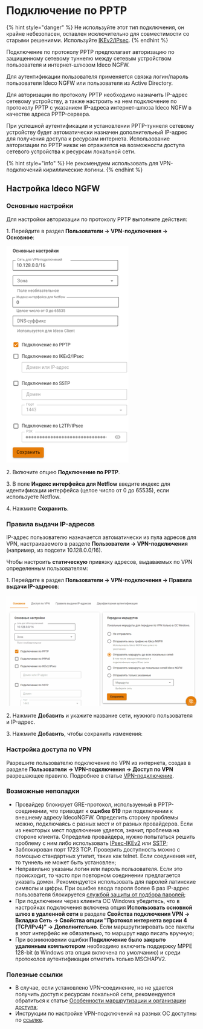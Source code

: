 # Подключение по PPTP

{% hint style="danger" %}
Не используйте этот тип подключения, он крайне небезопасен, оставлен исключительно для совместимости со старыми решениями. Используйте [IKEv2/IPsec](ipsec-ikev2.md).
{% endhint %}

Подключение по протоколу PPTP предполагает авторизацию по защищенному сетевому туннелю между сетевым устройством пользователя и интернет-шлюзом Ideco NGFW.

Для аутентификации пользователя применяется связка логин/пароль пользователя Ideco NGFW или пользователя из Active Directory.

Для авторизации по протоколу PPTP необходимо назначить IP-адрес сетевому устройству, а также настроить на нем подключение по протоколу PPTP с указанием IP-адреса интернет-шлюза Ideco NGFW в качестве адреса PPTP-сервера.

При успешной аутентификации и установлении PPTP-туннеля сетевому устройству будет автоматически назначен дополнительный IP-адрес для получения доступа к ресурсам интернета. Использование авторизации по PPTP никак не отражается на возможности доступа сетевого устройства к ресурсам локальной сети.

{% hint style="info" %}
Не рекомендуем использовать для VPN-подключений кириллические логины.
{% endhint %}

## Настройка Ideco NGFW

### Основные настройки

Для настройки авторизации по протоколу PPTP выполните действия:

1\. Перейдите в раздел **Пользователи -> VPN-подключения -> Основное**:

![](/.gitbook/assets/vpn-authorization4.png)

2\. Включите опцию **Подключение по PPTP**.

3\. В поле **Индекс интерфейса для Netflow** введите индекс для идентификации интерфейса (целое число от 0 до 65535), если используете Netflow.

4\. Нажмите **Сохранить**.

### Правила выдачи IP-адресов

IP-адрес пользователю назначается автоматически из пула адресов для VPN, настраиваемого в разделе **Пользователи -> VPN-подключения** (например, из подсети 10.128.0.0/16).

Чтобы настроить **статическую** привязку адресов, выдаваемых по VPN определенным пользователям:

1\. Перейдите в раздел **Пользователи -> VPN-подключения -> Правила выдачи IP-адресов**:

![](/.gitbook/assets/vpn-authorization.gif)

2\. Нажмите **Добавить** и укажите название сети, нужного пользователя и IP-адрес.

3\. Нажмите **Добавить**, чтобы сохранить изменения:

### Настройка доступа по VPN

Разрешите пользователю подключение по VPN из интернета, создав в разделе **Пользователи -> VPN-подключения -> Доступ по VPN** разрешающее правило. Подробнее в статье [VPN-подключение](/settings/users/authorization/vpn-connection/README.md).

### Возможные неполадки

* Провайдер блокирует GRE-протокол, используемый в PPTP-соединении, что приводит к **ошибке 619** при подключении к внешнему адресу IdecoNGFW. Определить сторону проблемы можно, подключаясь с разных мест и от разных провайдеров. Если из некоторых мест подключение удается, значит, проблема на стороне клиента. Определив провайдера, нужно попытаться решить проблему с ним либо использовать [IPsec-IKEv2](ipsec-ikev2.md) или [SSTP](sstp.md);
* Заблокирован порт 1723 TCP. Проверить доступность можно с помощью стандартных утилит, таких как telnet. Если соединения нет, то туннель не может быть установлен;
* Неправильно указаны логин или пароль пользователя. Если это происходит, то часто при повторном соединении предлагается указать домен. Рекомендуется использовать для паролей латинские символы и цифры. При ошибке ввода пароля более 6 раз IP-адрес пользователя блокируется [службой защиты от подбора паролей](/settings/reports/logs.md);
* При подключении через клиента ОС Windows убедитесь, что в настройках подключения включена опция **Использовать основной шлюз в удаленной сети** в разделе **Свойства подключения VPN -> Вкладка Сеть -> Свойства опции "Протокол интернета версии 4 (TCP/IPv4)" -> Дополнительно**. Если маршрутизировать все пакеты в этот интерфейс не обязательно, то маршрут надо писать вручную;
* При возникновении ошибки **Подключение было закрыто удаленным компьютером** необходимо включить поддержку MPPE 128-bit (в Windows эта опция включена по умолчанию) и среди протоколов аутентификации отметить только MSCHAPV2.

### Полезные ссылки

* В случае, если установлено VPN-соединение, но не удается получить доступ к ресурсам локальной сети, рекомендуется обратиться к статье [Особенности маршрутизации и организации доступа](features.md);
* Инструкции по настройке VPN-подключений на разных ОС доступны по [ссылке](/recipes/popular-recipes/vpn/README.md).